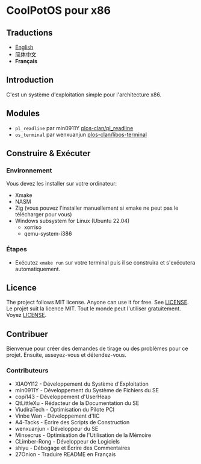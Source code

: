 # CoolPotOS pour x86

## Traductions 

- [English](README.md)
- [简体中文](/README-zh-CN.md)
- **Français**

## Introduction

C'est un système d'exploitation simple pour l'architecture x86.

## Modules

* `pl_readline` par min0911Y [plos-clan/pl_readline](https://github.com/plos-clan/pl_readline)
* `os_terminal` par wenxuanjun [plos-clan/libos-terminal](https://github.com/plos-clan/libos-terminal)

## Construire & Exécuter

### Environnement

Vous devez les installer sur votre ordinateur:

- Xmake
- NASM
- Zig (vous pouvez l'installer manuellement si xmake ne peut pas le télécharger pour vous)
- Windows subsystem for Linux (Ubuntu 22.04)
    - xorriso
    - qemu-system-i386

### Étapes 

- Exécutez `xmake run` sur votre terminal puis il se construira et s'exécutera automatiquement.

## Licence 

The project follows MIT license. Anyone can use it for free. See [LICENSE](LICENSE).
Le projet suit la licence MIT. Tout le monde peut l'utiliser gratuitement. Voyez [LICENSE](LICENSE).

## Contribuer

Bienvenue pour créer des demandes de tirage ou des problèmes pour ce projet. Ensuite, asseyez-vous et détendez-vous.

### Contributeurs

* XIAOYI12 - Développement du Système d'Exploitation
* min0911Y - Développement du Système de Fichiers du SE
* copi143 - Développement d'UserHeap
* QtLittleXu - Rédacteur de la Documentation du SE
* ViudiraTech - Optimisation du Pilote PCI
* Vinbe Wan - Développement d'IIC
* A4-Tacks - Écrire des Scripts de Construction
* wenxuanjun - Développeur du SE
* Minsecrus - Optimisation de l'Utilisation de la Mémoire
* CLimber-Rong - Développeur de Logiciels
* shiyu - Débogage et Écrire des Commentaires
* 27Onion - Traduire README en Français
